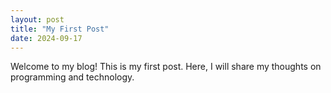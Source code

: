 ```yaml
---
layout: post
title: "My First Post"
date: 2024-09-17
---
```


Welcome to my blog! This is my first post. Here, I will share my thoughts on programming and technology.